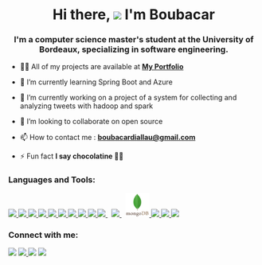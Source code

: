 <h1 align="center">Hi there, <img src="https://media.giphy.com/media/hvRJCLFzcasrR4ia7z/giphy.gif" width="25px"> I'm Boubacar </h1>
<h3 align="center">I'm a computer science master's student at the University of Bordeaux, specializing in software engineering. </h3>

- 👨‍💻 All of my projects are available at **[My Portfolio](https://)**

- 🌱 I’m currently learning Spring Boot and Azure

- 🔭 I’m currently working on a project of a system for collecting and analyzing tweets with hadoop and spark

- 👯 I’m looking to collaborate on open source

- 📫 How to contact me : **boubacardiallau@gmail.com**

- ⚡ Fun fact **I say chocolatine 🤣🤣**


<h3 align="left">Languages and Tools:</h3>

<p align="left"> 
    <a href="https://www.java.com" target="/"> <img src="https://img.icons8.com/color/48/000000/java-coffee-cup-logo.png"/> </a>
    <a href="https://www.python.org" target="/"> <img src="https://img.icons8.com/color/48/000000/python.png"/> </a>
    <a href="https://www.java.com" target="/"> <img src="https://img.icons8.com/color/48/000000/vue-js.png"/> </a>
    <a href="https://reactjs.org/" target="/"> <img src="https://img.icons8.com/color/48/000000/react-native.png"/> </a>
    <a href="https://spring.io/projects/spring-boot" target="/"> <img src="https://img.icons8.com/color/48/000000/spring-logo.png"/> </a> 
    <a href="https://developer.mozilla.org/en-US/docs/Web/JavaScript" target="/"> <img src="https://img.icons8.com/color/48/000000/javascript.png"/> </a> 
    <a href="https://www.w3.org/html/" target="/"> <img src="https://img.icons8.com/color/48/000000/html-5.png"/> </a> 
    <a href="https://www.w3schools.com/css/" target="/"> <img src="https://img.icons8.com/color/48/000000/css3.png"/> </a> 
    <a href="https://getbootstrap.com" target="/"> <img src="https://img.icons8.com/color/48/000000/bootstrap.png"/> </a> 
    <a style="padding-right:8px;" href="https://nodejs.org" target="/"> <img src="https://img.icons8.com/color/48/000000/nodejs.png"/> </a> 
    <a style="padding-right:8px;" href="https://www.mysql.com/" target="/"> <img src="https://img.icons8.com/fluent/50/000000/mysql-logo.png"/> </a>
    <a href="https://www.mongodb.com/" target="/"> <img src="https://raw.githubusercontent.com/devicons/devicon/master/icons/mongodb/mongodb-original-wordmark.svg" alt="mongodb" width="48" height="48"/> </a> 
    <a href="https://git-scm.com/" target="/"> <img src="https://img.icons8.com/color/48/000000/git.png"/> </a>
    <a href="https://www.docker.com/" target="/"> <img src="https://img.icons8.com/color/48/000000/docker.png"/> </a>
    <a href="https://www.linux.org/" target="/"> <img src="https://img.icons8.com/color/48/000000/linux--v2.png"/> </a>
</p>


### Connect with me:

<a href = "https://www.linkedin.com/in/boubacar-diallau/"><img src="https://img.icons8.com/fluent/48/000000/linkedin.png"/></a>
<a href = "(mailto:boubacardiallau@gmail.com)"> <img src="https://img.icons8.com/color/48/000000/gmail.png"/> </a>
<a href = "https://twitter.com/citizen_o_the_w"><img src="https://img.icons8.com/fluent/48/000000/twitter.png"/></a>
<a href = "https://www.instagram.com//"><img src="https://img.icons8.com/fluent/48/000000/instagram-new.png"/></a>

<br />
